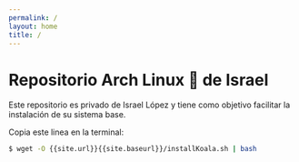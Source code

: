 ```yaml
---
permalink: /
layout: home
title: /
---
```


# Repositorio Arch Linux   de Israel

Este repositorio es privado de Israel López y tiene como objetivo facilitar la instalación de su sistema base.

Copia este linea en la terminal:

```bash
$ wget -O {{site.url}}{{site.baseurl}}/installKoala.sh | bash
```
